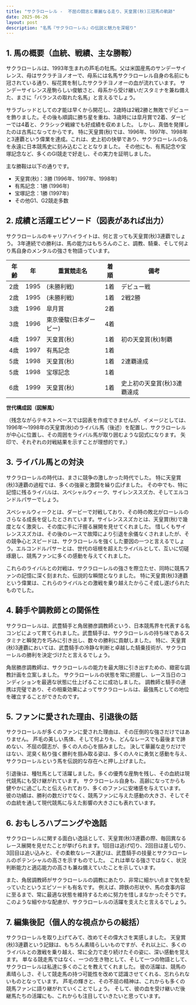 ```yaml
---
title: "サクラローレル -  不屈の闘志と華麗なる走り、天皇賞(秋)三冠馬の軌跡"
date: 2025-06-26
layout: post
description: "名馬『サクラローレル』の伝説と魅力を深堀り"
---
```


## 1. 馬の概要（血統、戦績、主な勝鞍）

サクラローレルは、1993年生まれの芦毛の牡馬。父は米国産馬のサンデーサイレンス、母はサクラチヨノオーで、母系には名馬サクラローレル自身の名前にも冠されている通り、桜花賞を制したサクラチヨノオーの血が流れています。  サンデーサイレンス産駒らしい俊敏さと、母系から受け継いだスタミナを兼ね備えた、まさに「バランスの取れた名馬」と言えるでしょう。

サラブレッドとしての才能は早くから開花し、2歳時は2戦2勝と無敗でデビューを飾りました。その後も順調に勝ち星を重ね、3歳時には皐月賞で2着、ダービーでは4着と、クラシック戦線でも好成績を収めました。  しかし、真価を発揮したのは古馬になってからです。  特に天皇賞(秋)では、1996年、1997年、1998年と3連覇という偉業を達成。これは、史上初の快挙であり、サクラローレルの名を永遠に日本競馬史に刻み込むこととなりました。  その他にも、有馬記念や宝塚記念など、多くのGI競走で好走し、その実力を証明しました。

主な勝鞍は以下の通りです。

* 天皇賞(秋)：3勝 (1996年、1997年、1998年)
* 有馬記念：1勝 (1996年)
* 宝塚記念：1勝 (1997年)
* その他G1、G2競走多数


## 2. 成績と活躍エピソード（図表があれば出力）

サクラローレルのキャリアハイライトは、何と言っても天皇賞(秋)3連覇でしょう。  3年連続での勝利は、馬の能力はもちろんのこと、調教、騎乗、そして何より馬自身のメンタルの強さを物語っています。

| 年齢 | 年 | 重賞競走名 | 着順 | 備考 |
|---|---|---|---|---|
| 2歳 | 1995 |  (未勝利戦) | 1着 | デビュー戦 |
| 2歳 | 1995 | (未勝利戦) | 1着 | 2戦2勝 |
| 3歳 | 1996 | 皐月賞 | 2着 |  |
| 3歳 | 1996 | 東京優駿(日本ダービー) | 4着 |  |
| 4歳 | 1997 | 天皇賞(秋) | 1着 | 初の天皇賞(秋)制覇 |
| 4歳 | 1997 | 有馬記念 | 1着 |  |
| 5歳 | 1998 | 天皇賞(秋) | 1着 | 2連覇達成 |
| 5歳 | 1998 | 宝塚記念 | 1着 |  |
| 6歳 | 1999 | 天皇賞(秋) | 1着 | 史上初の天皇賞(秋)3連覇達成 |


**世代構成図（図解風）**

（残念ながらテキストベースでは図表を作成できませんが、イメージとしては、1996年～1998年の天皇賞(秋)のライバル馬（後述）を配置し、サクラローレルが中心に位置し、その周囲をライバル馬が取り囲むような図式になります。  矢印で、それぞれの対戦結果を示すことが理想的です。）


## 3. ライバル馬との対決

サクラローレルの時代は、まさに競争の激しかった時代でした。  特に天皇賞(秋)3連覇の過程では、多くの強豪と激闘を繰り広げました。  その中でも、特に記憶に残るライバルは、スペシャルウィーク、サイレンススズカ、そしてエルコンドルパサーでしょう。

スペシャルウィークとは、ダービーで対戦しており、その時の敗北がローレルのさらなる成長を促したとされています。サイレンススズカとは、天皇賞(秋)で幾度となく激突し、その度に手に汗握る展開を見せてくれました。  惜しくもサイレンススズカは、その後のレースで故障により引退を余儀なくされましたが、その競争心とスピードは、サクラローレルを強くした要因の一つと言えるでしょう。エルコンドルパサーとは、世代の垣根を超えたライバルとして、互いに切磋琢磨し、競馬ファンに多くの感動を与えてくれました。

これらのライバルとの対戦は、サクラローレルの強さを際立たせ、同時に競馬ファンの記憶に深く刻まれた、伝説的な瞬間となりました。  特に天皇賞(秋)3連覇という偉業は、これらのライバルとの激戦を乗り越えたからこそ成し遂げられたものでした。


## 4. 騎手や調教師との関係性

サクラローレルは、武豊騎手と角居勝彦調教師という、日本競馬界を代表する名コンビによって育てられました。武豊騎手は、サクラローレルの持ち味であるスタミナと瞬発力を巧みに引き出し、数々の勝利に貢献しました。  特に、天皇賞(秋)3連覇においては、武豊騎手の冷静な判断と卓越した騎乗技術が、サクラローレルの勝利を決定づけたと言えるでしょう。

角居勝彦調教師は、サクラローレルの能力を最大限に引き出すための、緻密な調教計画を立案しました。  サクラローレルの状態を常に把握し、レース当日のコンディションを最適な状態に仕上げることに成功しました。  調教師と騎手の連携は完璧であり、その相乗効果によってサクラローレルは、最強馬としての地位を確立することができたのです。


## 5. ファンに愛された理由、引退後の話

サクラローレルが多くのファンに愛された理由は、その圧倒的な強さだけではありません。  芦毛の美しい馬体、そして何よりも、どんなレースでも最後まで諦めない、不屈の闘志が、多くの人の心を掴みました。  決して華麗な走りだけではない、泥臭く粘り強く勝利を掴み取る姿は、多くの人々に勇気と感動を与え、サクラローレルという馬を伝説的な存在へと押し上げました。

引退後は、種牡馬として活躍しました。多くの優秀な産駒を残し、その血統は現代競馬にも受け継がれています。  サクラローレル自身も、高齢になってからも健やかに過ごしたと伝えられており、多くのファンに安堵感を与えています。  彼の功績は、勝利の数だけでなく、競馬ファンに与えた感動の大きさ、そしてその血統を通して現代競馬に与えた影響の大きさにも表れています。


## 6. おもしろハプニングや逸話

サクラローレルに関する面白い逸話として、天皇賞(秋)3連覇の際、毎回異なるレース展開を見せたことが挙げられます。1回目は逃げ切り、2回目は差し切り、3回目は追い込みと、その柔軟なレース運びは、武豊騎手の技量とサクラローレルのポテンシャルの高さを示すものでした。  これは単なる強さではなく、状況判断能力と適応能力の高さも兼ね備えていたことを示しています。

また、角居調教師がサクラローレルの調教にあたり、非常に細かい点まで気を配っていたというエピソードも有名です。  例えば、蹄鉄の形状や、馬の食事内容に至るまで、常に最適な状態を維持するために努力を惜しまなかったそうです。  このような細やかな配慮が、サクラローレルの活躍を支えたと言えるでしょう。


## 7. 編集後記（個人的な視点からの総括）

サクラローレルを取り上げてみて、改めてその偉大さを実感しました。  天皇賞(秋)3連覇という記録は、もちろん素晴らしいものですが、それ以上に、多くのライバルとの激戦を乗り越え、常に全力で走り続けたその姿に、深い感動を覚えます。  単なる競走馬ではなく、一つの生き物として、そして一つの物語として、サクラローレルは私達に多くのことを教えてくれました。  彼の活躍は、競馬の素晴らしさ、そして競走馬の持つ可能性を改めて認識させてくれる、忘れられないものとなっています。  芦毛の輝きと、その不屈の精神は、これからも多くの競馬ファンに語り継がれていくことでしょう。  そして、彼の血を受け継いだ後継馬たちの活躍にも、これからも注目していきたいと思っています。
